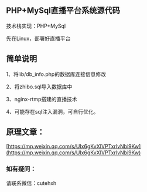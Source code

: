 ## PHP+MySql直播平台系统源代码

技术栈实现：PHP+MySql

先在Linux，部署好直播平台

## 简单说明

1、将lib/db_info.php的数据库连接信息修改

2、将zhibo.sql导入数据库中

3、nginx-rtmp搭建的直播技术

4、可能存在sql注入漏洞，可自行优化。

## 原理文章：

[https://mp.weixin.qq.com/s/UIx6gKvXIVPTxrlvNbi9Kw](https://mp.weixin.qq.com/s/UIx6gKvXIVPTxrlvNbi9Kw)

### 如有疑问：

请联系微信：cutehxh